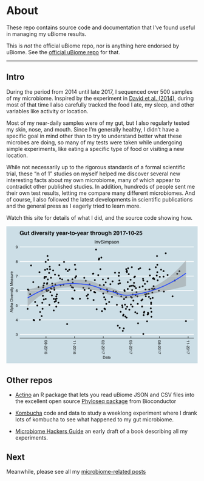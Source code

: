 
# About #
These repo contains source code and documentation that I've found useful in managing my uBiome results.

This is *not* the official uBiome repo, nor is anything here endorsed by uBiome. See the [official uBiome repo](https://github.com/ubiome-opensource/microbiome-tools) for that.

---

Intro
----

During the period from 2014 until late 2017, I sequenced over 500 samples of my microbiome. Inspired by the experiment in [David et al. (2014)](https://genomebiology.biomedcentral.com/articles/10.1186/gb-2014-15-7-r89), during most of that time I also carefully tracked the food I ate, my sleep, and other variables like activity or location. 


Most of my near-daily samples were of my gut, but I also regularly tested my skin, nose, and mouth. Since I’m generally healthy, I didn’t have a specific goal in mind other than to try to understand better what these microbes are doing, so many of my tests were taken while undergoing simple experiments, like eating a specific type of food or visiting a new location.

While not necessarily up to the rigorous standards of a formal scientific trial, these “n of 1” studies on myself helped me discover several new interesting facts about my own microbiome, many of which appear to contradict other published studies. In addition, hundreds of people sent me their own test results, letting me compare many different microbiomes. And of course, I also followed the latest developments in scientific publications and the general press as I eagerly tried to learn more.

Watch this site for details of what I did, and the source code showing how.

![diversityPlot](./images/plotOneYearDiversity-1.png)

Other repos
---

* [Actino](https://github.com/richardsprague/actino) an R package that lets you read uBiome JSON and CSV files into the excellent open source [Phyloseq package](http://bioconductor.org/packages/release/bioc/html/phyloseq.html) from Bioconductor

* [Kombucha](https://github.com/richardsprague/kombucha) code and data to study a weeklong experiment where I drank lots of kombucha to see what happened to my gut microbiome.

* [Microbiome Hackers Guide](https://github.com/richardsprague/microbiome-hackers-guide) an early draft of a book describing all my experiments.

Next
----

Meanwhile, please see all my [microbiome-related posts](http://richardsprague.com/microbiome/)



